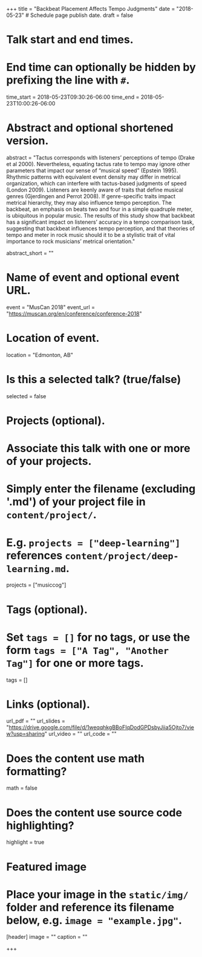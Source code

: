 +++
title = "Backbeat Placement Affects Tempo Judgments"
date = "2018-05-23"  # Schedule page publish date.
draft = false

# Talk start and end times.
#   End time can optionally be hidden by prefixing the line with `#`.
time_start = 2018-05-23T09:30:26-06:00
time_end = 2018-05-23T10:00:26-06:00

# Abstract and optional shortened version.
abstract = "Tactus corresponds with listeners’ perceptions of tempo (Drake et al 2000). Nevertheless, equating tactus rate to tempo may ignore other parameters that impact our sense of “musical speed” (Epstein 1995). Rhythmic patterns with equivalent event density may differ in metrical organization, which can interfere with tactus-based judgments of speed (London 2009). Listeners are keenly aware of traits that define musical genres (Gjerdingen and Perrot 2008). If genre-specific traits impact metrical hierarchy, they may also influence tempo perception. The backbeat, an emphasis on beats two and four in a simple quadruple meter, is ubiquitous in popular music. The results of this study show that backbeat has a significant impact on listeners’ accuracy in a tempo comparison task, suggesting that backbeat influences tempo perception, and that theories of tempo and meter in rock music should it to be a stylistic trait of vital importance to rock musicians’ metrical orientation."

abstract_short = ""

# Name of event and optional event URL.
event = "MusCan 2018"
event_url = "https://muscan.org/en/conference/conference-2018"

# Location of event.
location = "Edmonton, AB"

# Is this a selected talk? (true/false)
selected = false

# Projects (optional).
#   Associate this talk with one or more of your projects.
#   Simply enter the filename (excluding '.md') of your project file in `content/project/`.
#   E.g. `projects = ["deep-learning"]` references `content/project/deep-learning.md`.
projects = ["musiccog"]

# Tags (optional).
#   Set `tags = []` for no tags, or use the form `tags = ["A Tag", "Another Tag"]` for one or more tags.
tags = []

# Links (optional).
url_pdf = ""
url_slides = "https://drive.google.com/file/d/1weqqhkgBBoFIqDodGPDsbyJiia5Ojto7/view?usp=sharing"
url_video = ""
url_code = ""

# Does the content use math formatting?
math = false

# Does the content use source code highlighting?
highlight = true

# Featured image
# Place your image in the `static/img/` folder and reference its filename below, e.g. `image = "example.jpg"`.
[header]
image = ""
caption = ""

+++
